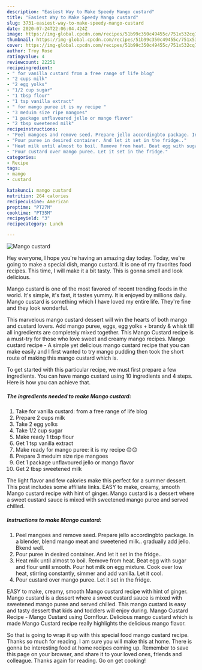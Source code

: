 ```yaml
---
description: "Easiest Way to Make Speedy Mango custard"
title: "Easiest Way to Make Speedy Mango custard"
slug: 3731-easiest-way-to-make-speedy-mango-custard
date: 2020-07-24T22:06:04.424Z
image: https://img-global.cpcdn.com/recipes/51b99c350c49455c/751x532cq70/mango-custard-recipe-main-photo.jpg
thumbnail: https://img-global.cpcdn.com/recipes/51b99c350c49455c/751x532cq70/mango-custard-recipe-main-photo.jpg
cover: https://img-global.cpcdn.com/recipes/51b99c350c49455c/751x532cq70/mango-custard-recipe-main-photo.jpg
author: Troy Rose
ratingvalue: 4
reviewcount: 22251
recipeingredient:
- " for vanilla custard from a free range of life blog"
- "2 cups milk"
- "2 egg yolks"
- "1/2 cup sugar"
- "1 tbsp flour"
- "1 tsp vanilla extract"
- " for mango puree it is my recipe "
- "3 meduim size ripe mangoes"
- "1 package unflavoured jello or mango flavor"
- "2 tbsp sweetened milk"
recipeinstructions:
- "Peel mangoes and remove seed. Prepare jello accordingbto package. In a blender, blend mango meat and sweetened milk.. gradually add jello. Bkend well."
- "Pour puree in desired container. And let it set in the fridge.."
- "Heat milk until almost to boil. Remove from heat. Beat egg with sugar and flour until smooth. Pour hot milk on egg mixture. Cook over low heat, stirring constantly, simmer and add vanilla. Let it cool."
- "Pour custard over mango puree. Let it set in the fridge."
categories:
- Recipe
tags:
- mango
- custard

katakunci: mango custard 
nutrition: 264 calories
recipecuisine: American
preptime: "PT27M"
cooktime: "PT35M"
recipeyield: "3"
recipecategory: Lunch

---
```



![Mango custard](https://img-global.cpcdn.com/recipes/51b99c350c49455c/751x532cq70/mango-custard-recipe-main-photo.jpg)

Hey everyone, I hope you're having an amazing day today. Today, we're going to make a special dish, mango custard. It is one of my favorites food recipes. This time, I will make it a bit tasty. This is gonna smell and look delicious.

Mango custard is one of the most favored of recent trending foods in the world. It's simple, it's fast, it tastes yummy. It is enjoyed by millions daily. Mango custard is something which I have loved my entire life. They're fine and they look wonderful.

This marvelous mango custard dessert will win the hearts of both mango and custard lovers. Add mango puree, eggs, egg yolks + brandy &amp; whisk till all ingredients are completely mixed together. This Mango Custard recipe is a must-try for those who love sweet and creamy mango recipes. Mango custard recipe - A simple yet delicious mango custard recipe that you can make easily and I first wanted to try mango pudding then took the short route of making this mango custard which is.


To get started with this particular recipe, we must first prepare a few ingredients. You can have mango custard using 10 ingredients and 4 steps. Here is how you can achieve that.

<!--inarticleads1-->

##### The ingredients needed to make Mango custard:

1. Take  for vanilla custard: from a free range of life blog
1. Prepare 2 cups milk
1. Take 2 egg yolks
1. Take 1/2 cup sugar
1. Make ready 1 tbsp flour
1. Get 1 tsp vanilla extract
1. Make ready  for mango puree: it is my recipe 😊😊
1. Prepare 3 meduim size ripe mangoes
1. Get 1 package unflavoured jello or mango flavor
1. Get 2 tbsp sweetened milk


The light flavor and few calories make this perfect for a summer dessert. This post includes some affiliate links. EASY to make, creamy, smooth Mango custard recipe with hint of ginger. Mango custard is a dessert where a sweet custard sauce is mixed with sweetened mango puree and served chilled. 

<!--inarticleads2-->

##### Instructions to make Mango custard:

1. Peel mangoes and remove seed. Prepare jello accordingbto package. In a blender, blend mango meat and sweetened milk.. gradually add jello. Bkend well.
1. Pour puree in desired container. And let it set in the fridge..
1. Heat milk until almost to boil. Remove from heat. Beat egg with sugar and flour until smooth. Pour hot milk on egg mixture. Cook over low heat, stirring constantly, simmer and add vanilla. Let it cool.
1. Pour custard over mango puree. Let it set in the fridge.


EASY to make, creamy, smooth Mango custard recipe with hint of ginger. Mango custard is a dessert where a sweet custard sauce is mixed with sweetened mango puree and served chilled. This mango custard is easy and tasty dessert that kids and toddlers will enjoy during. Mango Custard Recipe - Mango Custard using Cornflour. Delicious mango custard which is made Mango Custard recipe really highlights the delicious mango flavor. 

So that is going to wrap it up with this special food mango custard recipe. Thanks so much for reading. I am sure you will make this at home. There is gonna be interesting food at home recipes coming up. Remember to save this page on your browser, and share it to your loved ones, friends and colleague. Thanks again for reading. Go on get cooking!
